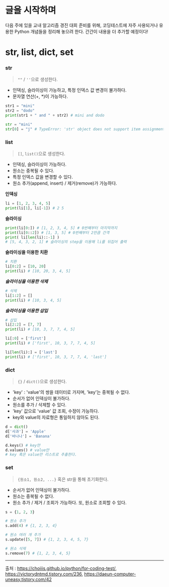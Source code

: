 # 글을 시작하며
다음 주에 있을 교내 알고리즘 경진 대회 준비를 위해, 코딩테스트에 자주 사용되거나 유용한 Python 개념들을 정리해 놓으려 한다. 간간이 내용을 더 추가할 예정이다!

# str, list, dict, set
### str
> `""` / `''`으로 생성한다.
- 인덱싱, 슬라이싱이 가능하고, 특정 인덱스 값 변경이 불가하다.
- 문자열 연산(+, *)이 가능하다.

```python
str1 = "mini"
str2 = "dodo"
print(str1 + " and " + str2) # mini and dodo
```

```python
str = "mini"
str[0] = "j" # TypeError: 'str' object does not support item assignment
```

### list
> `[]`, `list()`으로 생성한다. 
- 인덱싱, 슬라이싱이 가능하다.
- 원소는 중복될 수 있다.
- 특정 인덱스 값을 변경할 수 있다.
- 원소 추가(append, insert) / 제거(remove)가 가능하다.

**인덱싱**
```python
li = [1, 2, 3, 4, 5]
print(li[1], li[-1]) # 2 5
```

**슬라이싱**
```python
print(li[0:]) # [1, 2, 3, 4, 5] # 0번째부터 마지막까지
print(li[0::2]) # [1, 3, 5] # 0번째부터 2만큼 간격
print( li[len(li)::-1] ) 
# [5, 4, 3, 2, 1] # 슬라이싱의 step을 이용해 li를 뒤집어 출력
```

**슬라이싱을 이용한 치환**
```python
# 치환
li[0:2] = [10, 20]
print(li) # [10, 20, 3, 4, 5]
```

***슬라이싱을 이용한 삭제***
```python
# 삭제
li[1:2] = []
print(li) # [10, 3, 4, 5]
```

***슬라이싱을 이용한 삽입***
```python
# 삽입
li[2:2] = [7, 7]
print(li) # [10, 3, 7, 7, 4, 5]

li[:0] = ['first']
print(li) # ['first', 10, 3, 7, 7, 4, 5]

li[len(li):] = ['last']
print(li) # ['first', 10, 3, 7, 7, 4, 'last']
```

### dict
> `{}` / `dict()`으로 생성한다.
- 'key' : 'value'의 쌍을 데이터로 가지며, 'key'는 중복될 수 없다.
- 순서가 없어 인덱싱이 불가하다.
- 원소를 추가 / 삭제할 수 있다.
- 'key' 값으로 'value' 값 조회, 수정이 가능하다.
- key와 value의 자료형은 통일하지 않아도 된다.

```python
d = dict()
d['사과'] = 'Apple'
d['바나나'] = 'Banana'
```

```python
d.keys() # key만
d.values() # value만
# key 혹은 value만 리스트로 추출한다.
```

### set
>`{원소1, 원소2, ...}` 혹은 str을 통해 초기화한다.
- 순서가 없어 인덱싱이 불가하다.
- 원소는 중복될 수 없다.
- 원소 추가 / 제거 / 조회가 가능하다. 또, 원소로 조회할 수 있다.

```python
s = {1, 2, 3}

# 원소 추가
s.add(4) # {1, 2, 3, 4}

# 원소 여러 개 추가
s.update([5, 7]) # {1, 2, 3, 4, 5, 7}

# 원소 삭제
s.remove(7) # {1, 2, 3, 4, 5}
```



<hr />


출처 : https://choiiis.github.io/python/for-coding-test/, https://victorydntmd.tistory.com/236, https://daeun-computer-uneasy.tistory.com/42